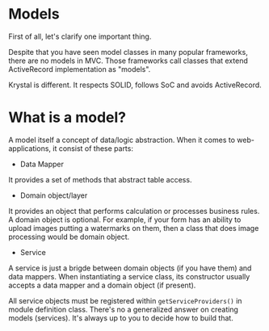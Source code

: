 Models
======

First of all, let's clarify one important thing.

Despite that you have seen model classes in many popular frameworks, there are no models in MVC. Those frameworks call classes that extend ActiveRecord implementation as "models".

Krystal is different. It respects SOLID, follows SoC and avoids ActiveRecord.

# What is a model?

A model itself a concept of data/logic abstraction. When it comes to web-applications, it consist of these parts:

- Data Mapper

It provides a set of methods that abstract table access.

- Domain object/layer

It provides an object that performs calculation or processes business rules. A domain object is optional. For example, if your form has an ability to upload images putting a watermarks on them, then a class that does image processing would be domain object.

- Service

A service is just a brigde between domain objects (if you have them) and data mappers. When instantiating a service class, its constructor usually accepts a data mapper and a domain object (if present).

All service objects must be registered within `getServiceProviders()` in module definition class. There's no a generalized answer on creating models (services). It's always up to you to decide how to build that.